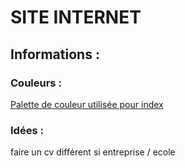# SITE INTERNET 

## Informations : 

### Couleurs : 
[Palette de couleur utilisée pour index](https://www.color-hex.com/color-palette/1059735)

### Idées : 
faire un cv différent si entreprise / ecole 